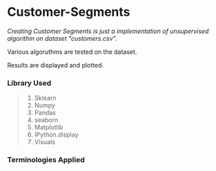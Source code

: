 # Customer-Segments
_Creating Customer Segments is just a implementation of unsupervised algorithm on dataset "customers.csv"._

Various algoruthms are tested on the dataset.

Results are displayed and plotted.

### Library Used
> 1. Sklearn
> 2. Numpy
> 3. Pandas
> 4. seaborn
> 5. Matplotlib
> 6. IPython.display
> 7. Visuals

### Terminologies Applied
>
